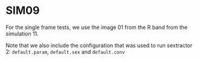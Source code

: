 # SIM09
For the single frame tests, we use the image 01
from the R band from the simulation 11.

Note that we also include the configuration that was used to
run sextractor 2: `default.param`, `default.sex` and `default.conv`
